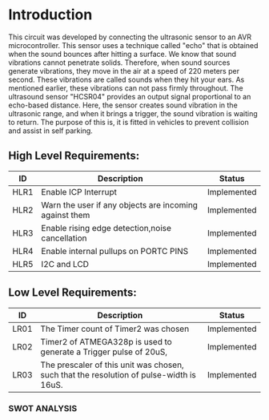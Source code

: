 # Introduction

This circuit was developed by connecting the ultrasonic sensor to an AVR microcontroller. This sensor uses a technique called "echo" that is obtained when the sound bounces after hitting a surface. We know that sound vibrations cannot penetrate  solids. Therefore, when  sound sources generate vibrations, they move in the air at a speed of 220 meters per second. These vibrations are called sounds when they hit your ears. As mentioned earlier, these vibrations can not pass firmly throughout. The ultrasound sensor "HCSR04" provides an output signal proportional to an echo-based distance. Here, the sensor creates sound vibration in the ultrasonic range, and when it brings a trigger, the sound vibration is waiting to return. The purpose of this is, it is fitted in vehicles to prevent collision and assist in self parking.

## High Level Requirements:
| ID | Description | Status |
|------| ------| ------|
| HLR1 | Enable ICP Interrupt | Implemented
|HLR2  | Warn the user if any objects are incoming against them | Implemented
|HLR3  | Enable rising edge detection,noise cancellation | Implemented
|HLR4  | Enable internal pullups on PORTC PINS  |	Implemented
|HLR5  |  I2C and LCD |	Implemented


## Low Level Requirements:

| ID | Description | Status |
|-------|------|------|
| LR01 |The Timer count of Timer2 was chosen | Implemented |
| LR02 |Timer2 of ATMEGA328p is used to generate a Trigger pulse of 20uS,  | Implemented |
| LR03 |The prescaler of this unit was chosen, such that the resolution of pulse-width is 16uS. | Implemented |

### SWOT ANALYSIS
